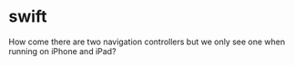 # swift
How come there are two navigation controllers but we only see one when running on iPhone and iPad?